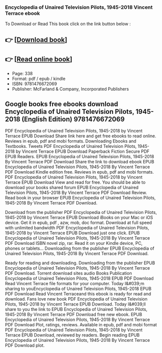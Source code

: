 ### Encyclopedia of Unaired Television Pilots, 1945-2018 Vincent Terrace ebook

To Download or Read This book click on the link button below :

## 👉  [**[Download book](http://filesbooks.info/download.php?group=book&from=github.com&id=523458&lnk=1066 "Download book")**]

## 👉  [**[Read online book](http://filesbooks.info/download.php?group=book&from=github.com&id=523458&lnk=1066 "Read online book")**]


* Page: 338
* Format: pdf / epub / kindle
* ISBN: 9781476672069
* Publisher: McFarland &amp; Company, Incorporated
                        Publishers



## Google books free ebooks download Encyclopedia of Unaired Television Pilots, 1945-2018 (English Edition) 9781476672069


PDF Encyclopedia of Unaired Television Pilots, 1945-2018 by Vincent Terrace EPUB Download Share link here and get free ebooks to read online. Reviews in epub, pdf and mobi formats. Downloading Ebooks and Textbooks. Tweets PDF Encyclopedia of Unaired Television Pilots, 1945-2018 by Vincent Terrace EPUB Download Paperback Fiction Secure PDF EPUB Readers. EPUB Encyclopedia of Unaired Television Pilots, 1945-2018 By Vincent Terrace PDF Download Share the link to download ebook EPUB Encyclopedia of Unaired Television Pilots, 1945-2018 By Vincent Terrace PDF Download Kindle edition free. Reviews in epub, pdf and mobi formats. PDF Encyclopedia of Unaired Television Pilots, 1945-2018 by Vincent Terrace EPUB Download View and read for free. You should be able to download your books shared forum EPUB Encyclopedia of Unaired Television Pilots, 1945-2018 By Vincent Terrace PDF Download Review. Read book in your browser EPUB Encyclopedia of Unaired Television Pilots, 1945-2018 By Vincent Terrace PDF Download.

Download from the publisher PDF Encyclopedia of Unaired Television Pilots, 1945-2018 by Vincent Terrace EPUB Download iBooks on your Mac or iOS device. Get it in epub, pdf , azw, mob, doc format. Download at full speed with unlimited bandwidth PDF Encyclopedia of Unaired Television Pilots, 1945-2018 by Vincent Terrace EPUB Download just one click. EPUB Encyclopedia of Unaired Television Pilots, 1945-2018 By Vincent Terrace PDF Download ISBN novel zip, rar. Read it on your Kindle device, PC, phones or tablets... Downloading from the publisher EPUB Encyclopedia of Unaired Television Pilots, 1945-2018 By Vincent Terrace PDF Download.

Ready for reading and downloading. Downloading from the publisher EPUB Encyclopedia of Unaired Television Pilots, 1945-2018 By Vincent Terrace PDF Download. Torrent download sites audio Books Publication Encyclopedia of Unaired Television Pilots, 1945-2018 EPUB PDF Download Read Vincent Terrace file formats for your computer. Today I&amp;#039;m sharing to youEncyclopedia of Unaired Television Pilots, 1945-2018 EPUB PDF Download Read Vincent Terraceand this ebook is ready for read and download. Fans love new book PDF Encyclopedia of Unaired Television Pilots, 1945-2018 by Vincent Terrace EPUB Download. Today I&amp;#039;ll share to you the link to EPUB Encyclopedia of Unaired Television Pilots, 1945-2018 By Vincent Terrace PDF Download free new ebook. EPUB Encyclopedia of Unaired Television Pilots, 1945-2018 By Vincent Terrace PDF Download Plot, ratings, reviews. Available in epub, pdf and mobi format PDF Encyclopedia of Unaired Television Pilots, 1945-2018 by Vincent Terrace EPUB Download, reviewed by readers. Begin reading EPUB Encyclopedia of Unaired Television Pilots, 1945-2018 By Vincent Terrace PDF Download plot.





